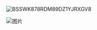 ![BSSWK878RDM89DZ1YJRXGV8](https://user-images.githubusercontent.com/69373938/167252412-7efa7a4c-ca1f-46fd-bed5-a0c158d56ea6.png)


![图片](https://user-images.githubusercontent.com/69373938/165802989-200fb4c6-86ac-406d-98ad-71bb26b241ea.png)
